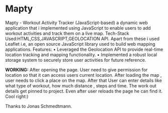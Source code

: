 # Mapty
Mapty - Workout Activity Tracker (JavaScript-based)
a dynamic web application that i implemented using JavaScript to enable users to add workout activities and track them on a live map.
Tech-Stack Used:HTML,CSS,JAVASCRIPT,GEOLOCATION API.
Apart from these i used Leaflet i.e, an open source JavaScript library used to build web mapping applications.
Features:
•	Leveraged the Geolocation API to provide real-time location tracking and mapping functionality.
•	Implemented a robust local storage system to securely store user activities for future reference.

**WORKING:**
After opening the page.
User need to give permission for location so that it can access users current location.
After loading the map , user needs to click a place on the map.
After that User can enter details like what type of workout, how much distance , steps and time.
The work out details get pinned to project.
Even after user reloads the page he can find it.
Cool right:)

Thanks to Jonas Schmedtmann.
